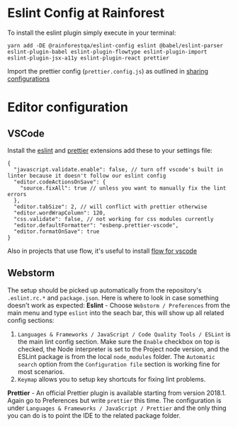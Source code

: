 # Eslint Config at Rainforest

To install the eslint plugin simply execute in your terminal:

`yarn add -DE @rainforestqa/eslint-config eslint @babel/eslint-parser eslint-plugin-babel eslint-plugin-flowtype eslint-plugin-import eslint-plugin-jsx-a11y eslint-plugin-react prettier`

Import the prettier config (`prettier.config.js`) as outlined in [sharing configurations](https://prettier.io/docs/en/configuration.html#sharing-configurations)

# Editor configuration

## VSCode

Install the [eslint](https://marketplace.visualstudio.com/items?itemName=dbaeumer.vscode-eslint) and [prettier](https://marketplace.visualstudio.com/items?itemName=esbenp.prettier-vscode) extensions
add these to your settings file:

```
{
  "javascript.validate.enable": false, // turn off vscode's built in linter because it doesn't follow our eslint config
  "editor.codeActionsOnSave": {
    "source.fixAll": true // unless you want to manually fix the lint errors
  },
  "editor.tabSize": 2, // will conflict with prettier otherwise
  "editor.wordWrapColumn": 120,
  "css.validate": false, // not working for css modules currently
  "editor.defaultFormatter": "esbenp.prettier-vscode",
  "editor.formatOnSave": true
}
```

Also in projects that use flow, it's useful to install [flow for vscode](https://github.com/flowtype/flow-for-vscode)


## Webstorm

The setup should be picked up automatically from the repository's `.eslint.rc.*` and `package.json`. Here is where to look in case something doesn't work as expected:
**Eslint** - Choose `Webstorm / Preferences` from the main menu and type `eslint` into the seach bar, this will show up all related config sections:

1. `Languages & Frameworks / JavaScript / Code Quality Tools / ESLint` is the main lint config section. Make sure the `Enable` checkbox on top is checked, the Node interpreter is set to the Project node version, and the ESLint package is from the local `node_modules` folder. The `Automatic search` option from the `Configuration file` section is working fine for most scenarios.
2. `Keymap` allows you to setup key shortcuts for fixing lint problems.

**Prettier** - An official Prettier plugin is available starting from version 2018.1. Again go to Preferences but write `prettier` this time. The configuration is under `Languages & Frameworks / JavaScript / Prettier` and the only thing you can do is to point the IDE to the related package folder.
